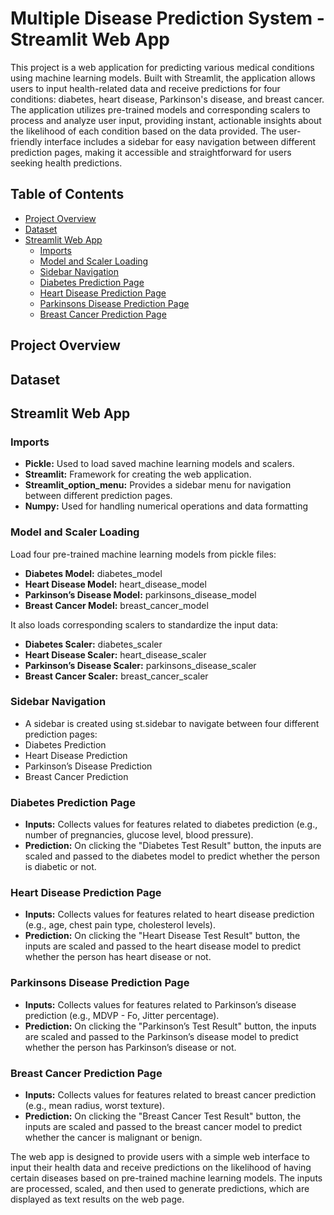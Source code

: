 # Multiple Disease Prediction System - Streamlit Web App
This project is a web application for predicting various medical conditions using machine learning models. Built with Streamlit, the application allows users to input health-related data and receive predictions for four conditions: diabetes, heart disease, Parkinson's disease, and breast cancer. 
The application utilizes pre-trained models and corresponding scalers to process and analyze user input, providing instant, actionable insights about the likelihood of each condition based on the data provided. The user-friendly interface includes a sidebar for easy navigation between different prediction pages, making it accessible and straightforward for users seeking health predictions.

## Table of Contents
- [Project Overview](#project-overview)
- [Dataset](#dataset)
- [Streamlit Web App](#streamlit-web-app)
  - [Imports](#imports)
  - [Model and Scaler Loading](#model-and-scaler-loading)
  - [Sidebar Navigation](#sidebar-navigation)
  - [Diabetes Prediction Page](#diabetes-prediction-page)
  - [Heart Disease Prediction Page](#heart-disease-prediction-page)
  - [Parkinsons Disease Prediction Page](#parkinsons-disease-prediction-page)
  - [Breast Cancer Prediction Page](#breast-cancer-prediction-page)

## Project Overview

## Dataset

## Streamlit Web App
### Imports
- **Pickle:** Used to load saved machine learning models and scalers.
- **Streamlit:** Framework for creating the web application.
- **Streamlit_option_menu:** Provides a sidebar menu for navigation between different prediction pages.
- **Numpy:** Used for handling numerical operations and data formatting

### Model and Scaler Loading
Load four pre-trained machine learning models from pickle files:
- **Diabetes Model:** diabetes_model
- **Heart Disease Model:** heart_disease_model
- **Parkinson’s Disease Model:** parkinsons_disease_model
- **Breast Cancer Model:** breast_cancer_model

It also loads corresponding scalers to standardize the input data:
- **Diabetes Scaler:** diabetes_scaler
- **Heart Disease Scaler:** heart_disease_scaler
- **Parkinson’s Disease Scaler:** parkinsons_disease_scaler
- **Breast Cancer Scaler:** breast_cancer_scaler

### Sidebar Navigation
- A sidebar is created using st.sidebar to navigate between four different prediction pages:
- Diabetes Prediction
- Heart Disease Prediction
- Parkinson’s Disease Prediction
- Breast Cancer Prediction

### Diabetes Prediction Page
- **Inputs:** Collects values for features related to diabetes prediction (e.g., number of pregnancies, glucose level, blood pressure).
- **Prediction:** On clicking the "Diabetes Test Result" button, the inputs are scaled and passed to the diabetes model to predict whether the person is diabetic or not.

### Heart Disease Prediction Page
- **Inputs:** Collects values for features related to heart disease prediction (e.g., age, chest pain type, cholesterol levels).
- **Prediction:** On clicking the "Heart Disease Test Result" button, the inputs are scaled and passed to the heart disease model to predict whether the person has heart disease or not.

### Parkinsons Disease Prediction Page
- **Inputs:** Collects values for features related to Parkinson’s disease prediction (e.g., MDVP - Fo, Jitter percentage).
- **Prediction:** On clicking the "Parkinson’s Test Result" button, the inputs are scaled and passed to the Parkinson’s disease model to predict whether the person has Parkinson’s disease or not.

### Breast Cancer Prediction Page
- **Inputs:** Collects values for features related to breast cancer prediction (e.g., mean radius, worst texture).
- **Prediction:** On clicking the "Breast Cancer Test Result" button, the inputs are scaled and passed to the breast cancer model to predict whether the cancer is malignant or benign.

The web app is designed to provide users with a simple web interface to input their health data and receive predictions on the likelihood of having certain diseases based on pre-trained machine learning models. The inputs are processed, scaled, and then used to generate predictions, which are displayed as text results on the web page.
